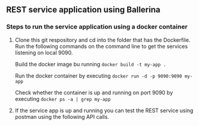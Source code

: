 ## REST service application using Ballerina

### Steps to run the service application using a docker container

1. Clone this git respository and cd into the folder that has the Dockerfile. Run the following commands on the command line to get the services listening on local 9090.

    Build the docker image bu running `docker build -t my-app .`

    Run the docker container by executing `docker run -d -p 9090:9090 my-app`

    Check whether the container is up and running on port 9090 by executing `docker ps -a | grep my-app` 

2. If the service app is up and running you can test the REST service using postman using the following API calls.



